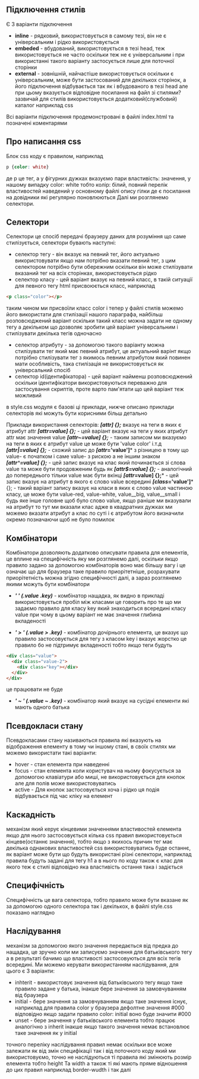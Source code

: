 ## Підключення стилів

Є 3 варіанти підключення
- **inline** - рядковий, використовується в самому тезі, він не є універсальним і рідко використовується
- **embeded** - вбудований, використовується в тезі head, теж використовується не часто оскільки теж не є універсальним і при використанні такого варіанту застосується лише для поточної сторінки
- **external** - зовнішній, найчастіше використовується оскільки є універсальним, може бути застосований для декількох сторінок, а його підключення відбувається так як і вбудованого в тезі head але при цьому вказується відповідне посилання на файл зі стилями? зазвичай для стилів використовується додатковий(службовий) каталог наприклад css

Всі варіанти підключення продемонстровані в файлі index.html та позначені коментарями

## Про написання css
Блок css коду є правилом, наприклад 
```css 
p {color: white} 
```
де p це тег, а у фігурних дужках вказуємо пари властивість: значення, у нашому випадку color: white тобто колір: білий, повний перелік властивостей наведений у основному файлі опису гілки де є посилання на довідники які регулярно поновлюються
Далі ми розглянемо селектори.

## Селектори
Селектори це спосіб передачі браузеру даних для розуміння що саме стилізується, селектори бувають наступні:
- селектор тегу - він вказує на певний тег, його актуально використовувати якщо нам потрібно вказати певний тег, з цим селектором потрібно бути обережним оскільки він може стилізувати вказаний тег на всіх сторінках, використовується рідко
- селектор класу - цей варіант вказує на певний класс, в такій ситуації для певного тегу html присвоюється класс, наприклад 
```html 
<p class="color"></p>
``` 
таким чином ми присвоїли класс color і тепер у файлі стилів можемо його використати для стилізації нашого параграфа, найбільш розповсюджений варіант оскільки такий класс можна задати не одному тегу а декільком що дозволяє зробити цей варіант універсальним і стилізувати декілька тегів одночасно
- селектор атрибуту - за допомогою такого варіанту можна стилізувати тег який має певний атрибут, це актуальний варінт якщо потрібно стилізувати тег з якимось певним атрибутом який повинен мати особливість, така стилізація не використовується як універсальний спосіб
- селектор id(ідентифікатора) - цей варіант найменш розповсюджений оскільки ідентифікатори використовуються переважно для застосування скриптів, проте варто пам'ятати що цей варіант теж можливий

в style.css модуля є базові ці приклади, нижче описано приклади селекторів які можуть бути корисними більш детально

Приклади використання селекторів:
***[attr] {};*** вказує на теги в яких є атрибут attr
***[attr=value] {};*** - цей варіант вказує на теги у яких атрибут attr має значення value
***[attr~=value] {};*** - таким записом ми вказуємо на теги в яких є атрибут value це може бути 'value color' і.т.д
***[attr|=value] {};*** - схожий запис до ***[attr*='value']*** з різницею в тому що value- є початком і саме value- з рискою а не іншим знаком
***[attr^=value] {};*** - цей запис вказує на клас який починається зі слова value та може бути продовженим будь як
***[attr$=value] {};*** - аналогічний до попереднього тільки value має бути вкінці
***[attr*=value] {};*** - цей запис вказує на атрибут в якого є слово value всередині
***[class*='value']*** {}; - такий варіант запису вказує на класи в яких є слово value частиною класу, це може бути value-red, value-white, value__big, value__small і будь яке інше головне щоб було слово value, якщо раніше ми вказували на атрибут то тут ми вказали клас адже в квадратних дужках ми можемо вказати атрибут а клас по суті і є атрибутом його визначили окремо позначаючи щоб не було помилок

## Комбінатори
Комбінатори дозволяють додатково описувати правила для елементів, це вплине на специфічність яку ми розглянемо далі, оскільки якщо правило задано за допомогою комбінаторів воно має більшу вагу і це означає що для браузера таке правило приорітетніше, розрахувати приорітетність можна згідно специфічності далі, а зараз розглянемо якими можуть бути комбінатори

- ***' ' (.value .key)*** - комбінатор нащадка, як видно в прикладі використовується пробіл між класами це говорить про те що ми задаємо правило для класу key який знаходиться всередині класу value при чому в цьому варіант не має значення глибина вкладеності

- ***' > ' (.value > .key)*** - комбінатор дочірнього елемента, це вказує що правило застосовується для тегу з класом key і вказує жорстко це правило бо не підтримує вкладеності тобто якщо теги будуть 
```html 
<div class="value">
  <div class="value-2">
    <div class="key"></div>
  </div>
</div>
``` 
це працювати не буде
  
- ***' ~ ' (.value ~ .key)*** - комбінатор який вказує на сусідні елементи які мають одного батька
## Псевдокласи стану

Псевдокласами стану називаються правила які вказують на відображення елементу в тому чи іншому стані, в своїх стилях ми можемо використати такі варіанти:
- hover - стан елемента при наведенні
- focus - стан елемента коли користувач на ньому фокусується за допомогою клавіатури або миші, не використовується для кнопок але для полів може використовуватись
- active - Для кнопок застосовується хоча і рідко ця подія відбувається під час кліку на елемент

## Каскадність

механізм який керує кінцевими значеннями властивостей елемента якщо для нього застосовується кілька css правил використовується кінцеве(останнє значення), тобто якщо з якихось причин тег має декілька однакових властивостей css використовуватись буде останнє, як варіант може бути що будуть використані різні селектори, наприклад правила будуть задані для тегу h1 а в нього по коду також є клас для якого теж є стилі відповідно яка властивість остання така і задіється

## Специфічність

Специфічність це вага селектора, тобто правило може бути вказане як за допомогою одного селектора так і декількох, в файлі style.css показано наглядно


## Наслідування

механізм за допомогою якого значення передається від предка до нащадка, це зручно коли ми записуємо значення для батьківського тегу а в результаті бачимо що властивості застосовуються для всіх тегів всередині.
Ми можемо керувати використанням наслідування, для цього є 3 варіанти:

- inhterit - використовує значення від батьківського тегу якщо таке правило задане у батька, інакше бере значення за замовчуванням від браузера
- initial - бере значення за замовчуванням якщо таке значення існує, наприклад для правила color у браузера дефолтне значення #000 відповідно якщо задати правило color: initial воно буде значити #000
- unset - бере значення у батьківського елемента тобто працює аналогічно з inherit інакше якщо такого значення немає встановлює таке значення як у initial

точного переліку наслідування правил немає оскільки все може залежати як від змін специфікації так і від поточного коду який ми використовуємо, точно не наслідуються ті правила які змінюють розмір елемента тобто height Та width а також ті які мають пряме відношення до цих правил наприклад border-wudth і так далі

